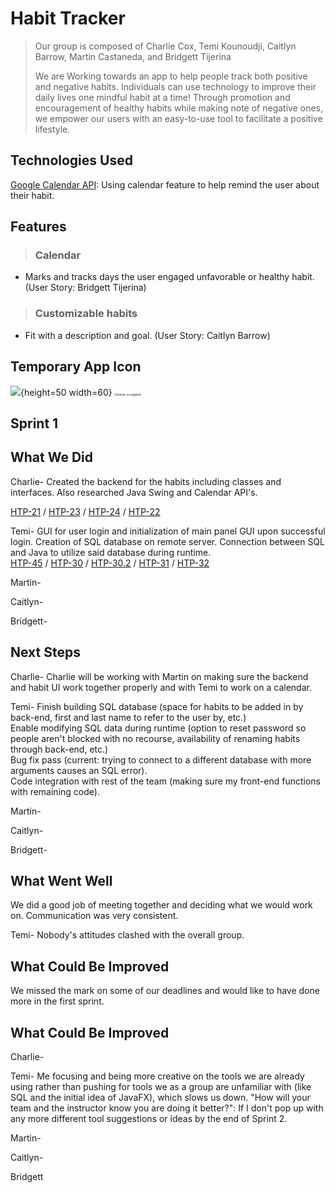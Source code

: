 # Habit Tracker
>  Our group is composed of Charlie Cox, Temi Kounoudji, Caitlyn Barrow, 
Martin Castaneda, and Bridgett Tijerina
>
> We are Working towards an app to help people track both positive and negative habits. Individuals can
use technology to improve their daily lives one mindful habit at a time!
Through promotion and encouragement of healthy habits while making note
of negative ones, we empower our users with an easy-to-use tool to facilitate
a positive lifestyle.

<!--

## Table of Contents
* [General Info](#general-information)
* [Technologies Used](#technologies-used)
* [Features](#features)
* [Screenshots](#screenshots)
* [Setup](#setup)
* [Usage](#usage)
* [Project Status](#project-status)
* [Room for Improvement](#room-for-improvement)
* [Acknowledgements](#acknowledgements)
* [Contact](#contact) 
* [License](#license)

-->


<!---

## General Information
- Provide general information about your project here.
- What problem does it (intend to) solve?
- What is the purpose of your project?
- Why did you undertake it?

-->
<!-- You don't have to answer all the questions - just the ones relevant to your project. -->

## Technologies Used

<a href= "https://developers.google.com/calendar/api">Google Calendar API</a>: Using calendar feature to help remind the user about their habit.


## Features

> ### Calendar 
 - Marks and tracks days the user engaged unfavorable or healthy habit. (User Story: Bridgett Tijerina)

> ### Customizable habits
 - Fit with a description and goal. (User Story: Caitlyn Barrow)


<!---
## Screenshots

<!-- If you have screenshots you'd like to share, include them here. -->
## Temporary App Icon 
![](https://i.imgur.com/vhFRLWw.png){height=50 width=60}
<span style="font-size:5px;">*Forever a Legend*</span></p>



## Sprint 1

## What We Did
Charlie- Created the backend for the habits including classes and interfaces. Also researched Java Swing and Calendar API's.

<a href= "https://cs3398su22edosians.atlassian.net/browse/HTP-21">HTP-21</a> /
<a href= "https://cs3398su22edosians.atlassian.net/browse/HTP-23">HTP-23</a> /
<a href= "https://cs3398su22edosians.atlassian.net/browse/HTP-24">HTP-24</a> /
<a href= "https://cs3398su22edosians.atlassian.net/browse/HTP-22">HTP-22</a>

Temi- GUI for user login and initialization of main panel GUI upon successful login. Creation of SQL database on remote server. Connection between SQL and Java to utilize said database during runtime.<br>
<a href= "https://bitbucket.org/cs-3398-su22-edosians/habit-tracker-repository/src/master/UI%20Research/Swing%20and%20JavaFX%20Research">HTP-45</a> /
<a href= "https://bitbucket.org/cs-3398-su22-edosians/habit-tracker-repository/src/master/UI%20Initialization/SystemLog.java">HTP-30</a> /
<a href= "https://bitbucket.org/cs-3398-su22-edosians/habit-tracker-repository/src/master/UI%20Initialization/GUI.java">HTP-30.2</a> /
<a href= "https://bitbucket.org/cs-3398-su22-edosians/habit-tracker-repository/src/master/UI%20Research/SQL%20Research">HTP-31</a> /
<a href= "https://bitbucket.org/cs-3398-su22-edosians/habit-tracker-repository/src/master/UI%20Initialization/SystemLog.java%20(Local%20Server%20Vers.)">HTP-32</a>


Martin-


Caitlyn-


Bridgett-

## Next Steps

Charlie- Charlie will be working with Martin on making sure the backend and habit UI work together properly and with Temi to work on a calendar.


Temi- Finish building SQL database (space for habits to be added in by back-end, first and last name to refer to the user by, etc.)<br>
      Enable modifying SQL data during runtime (option to reset password so people aren't blocked with no recourse, availability of renaming habits through back-end, etc.)<br>
      Bug fix pass (current: trying to connect to a different database with more arguments causes an SQL error).<br>
      Code integration with rest of the team (making sure my front-end functions with remaining code).<br>


Martin-


Caitlyn-


Bridgett-

## What Went Well

We did a good job of meeting together and deciding what we would work on. Communication
was very consistent.

Temi- Nobody's attitudes clashed with the overall group.

## What Could Be Improved

We missed the mark on some of our deadlines and would like to have done more in the first sprint.

## What Could Be Improved
Charlie- 

Temi- Me focusing and being more creative on the tools we are already using rather than pushing for tools we as a group are unfamiliar with (like SQL and the initial idea of JavaFX), which slows us down.
      "How will your team and the instructor know you are doing it better?": If I don't pop up with any more different tool suggestions or ideas by the end of Sprint 2.

Martin- 

Caitlyn- 

Bridgett

<!--
## Setup
What are the project requirements/dependencies? Where are they listed? A requirements.txt or a Pipfile.lock file perhaps? Where is it located?

Proceed to describe how to install / setup one's local environment / get started with the project.

-->

<!---
## Usage
How does one go about using it?
Provide various use cases and code examples here.

`write-your-code-here`

-->

<!---
## Project Status
Project is: _in progress_ / _complete_ / _no longer being worked on_. If you are no longer working on it, provide reasons why.

-->

<!--
## Room for Improvement
Include areas you believe need improvement / could be improved. Also add TODOs for future development.

Room for improvement:
- Improvement to be done 1
- Improvement to be done 2

To do:
- Feature to be added 1
- Feature to be added 2

-->

<!---
## Acknowledgements
Give credit here.
- This project was inspired by...
- This project was based on [this tutorial](https://www.example.com).
- Many thanks to...

-->

<!---
## Contact
Created by [@flynerdpl](https://www.flynerd.pl/) - feel free to contact me! 

<!-- Optional -->
<!-- ## License -->
<!-- This project is open source and available under the [... License](). -->

<!-- You don't have to include all sections - just the one's relevant to your project -->